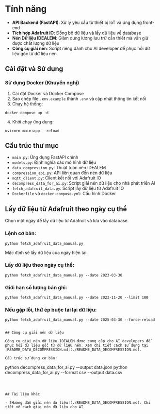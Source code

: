 
# Tính năng

- **API Backend (FastAPI)**: Xử lý yêu cầu từ thiết bị IoT và ứng dụng front-end
- **Tích hợp Adafruit IO**: Đồng bộ dữ liệu và lấy dữ liệu về database
- **Nén Dữ liệu IDEALEM**: Giảm dung lượng lưu trữ cần thiết mà vẫn giữ được chất lượng dữ liệu
- **Công cụ giải nén**: Script riêng dành cho AI developer để phục hồi dữ liệu gốc từ dữ liệu nén

## Cài đặt và Sử dụng

### Sử dụng Docker (Khuyến nghị)

1. Cài đặt Docker và Docker Compose
2. Sao chép file `.env.example` thành `.env` và cập nhật thông tin kết nối
3. Chạy hệ thống:
```
docker-compose up -d
```

4. Khởi chạy ứng dụng:
```
uvicorn main:app --reload
```

## Cấu trúc thư mục

- `main.py`: Ứng dụng FastAPI chính
- `models.py`: Định nghĩa các mô hình dữ liệu
- `data_compression.py`: Thuật toán nén IDEALEM
- `compression_api.py`: API liên quan đến nén dữ liệu
- `mqtt_client.py`: Client kết nối với Adafruit IO
- `decompress_data_for_ai.py`: Script giải nén dữ liệu cho nhà phát triển AI
- `fetch_adafruit_data.py`: Script lấy dữ liệu từ Adafruit IO
- `Dockerfile` và `docker-compose.yml`: Cấu hình Docker

## Lấy dữ liệu từ Adafruit theo ngày cụ thể

  

Chọn một ngày để lấy dữ liệu từ Adafruit và lưu vào database.

  

### Lệnh cơ bản:

```
python fetch_adafruit_data_manual.py
```

Mặc định sẽ lấy dữ liệu của ngày hiện tại.

  

### Lấy dữ liệu theo ngày cụ thể:

```
python fetch_adafruit_data_manual.py --date 2023-03-30
```

  

### Giới hạn số lượng bản ghi:

```
python fetch_adafruit_data_manual.py --date 2023-11-20 --limit 100
```

  

### Nếu gặp lỗi, thử ép buộc tải lại dữ liệu:

```
python fetch_adafruit_data_manual.py --date 2025-03-30 --force-reload


## Công cụ giải nén dữ liệu

Công cụ giải nén dữ liệu IDEALEM được cung cấp cho AI developers để phục hồi dữ liệu gốc từ dữ liệu nén. Xem chi tiết cách sử dụng tại [README_DATA_DECOMPRESSION.md](./README_DATA_DECOMPRESSION.md).

Cấu trúc sử dụng cơ bản:
```
python decompress_data_for_ai.py --output data.json
python decompress_data_for_ai.py --format csv --output data.csv
```



## Tài liệu khác

- [Hướng dẫn giải nén dữ liệu](./README_DATA_DECOMPRESSION.md): Chi tiết về cách giải nén dữ liệu cho AI
